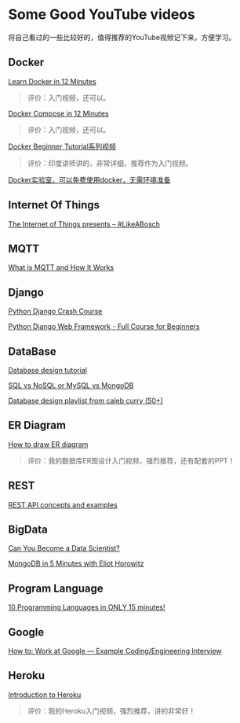 # Some Good YouTube videos

将自己看过的一些比较好的，值得推荐的YouTube视频记下来，方便学习。

## Docker

[Learn Docker in 12 Minutes ](https://www.youtube.com/watch?v=YFl2mCHdv24&t=311s)

> 评价：入门视频，还可以。

[Docker Compose in 12 Minutes](https://www.youtube.com/watch?v=Qw9zlE3t8Ko)

> 评价：入门视频，还可以。

[Docker Beginner Tutorial系列视频](https://www.youtube.com/playlist?list=PLhW3qG5bs-L99pQsZ74f-LC-tOEsBp2rK)

> 评价：印度讲师讲的，非常详细，推荐作为入门视频。

[Docker实验室，可以免费使用docker，无需环境准备](https://labs.play-with-docker.com/)

## Internet Of Things

[The Internet of Things presents – #LikeABosch](https://www.youtube.com/watch?v=v2kV6pgJxuo)

## MQTT

[What is MQTT and How It Works](https://www.youtube.com/watch?v=EIxdz-2rhLs)

## Django

[Python Django Crash Course](https://www.youtube.com/watch?v=EIxdz-2rhLs)

[Python Django Web Framework - Full Course for Beginners](https://www.youtube.com/watch?v=F5mRW0jo-U4)

## DataBase

[Database design tutorial](https://www.youtube.com/watch?v=I_rxqSJAj6U)

[SQL vs NoSQL or MySQL vs MongoDB](https://www.youtube.com/watch?v=ZS_kXvOeQ5Y)

[Database design playlist from caleb curry (50+)](https://www.youtube.com/watch?v=1D_h-yFtQVo&list=PL_c9BZzLwBRK0Pc28IdvPQizD2mJlgoID&index=9&t=0s)

## ER Diagram

[How to draw ER diagram](https://www.youtube.com/watch?v=F_xDqBa5w-s)

> 评价：我的数据库ER图设计入门视频，强烈推荐，还有配套的PPT！

## REST

[REST API concepts and examples](https://www.youtube.com/watch?v=7YcW25PHnAA)

## BigData

[Can You Become a Data Scientist?](https://www.youtube.com/watch?v=-AkBfBWr_Gw)

[MongoDB in 5 Minutes with Eliot Horowitz](https://www.youtube.com/watch?v=EE8ZTQxa0AM)

## Program Language

[10 Programming Languages in ONLY 15 minutes!](https://www.youtube.com/watch?v=7bE2mI4ePeU)

## Google

[How to: Work at Google — Example Coding/Engineering Interview](https://www.youtube.com/watch?v=XKu_SEDAykw)

## Heroku

[Introduction to Heroku](https://www.youtube.com/watch?v=QTOkqzCTGxw)

> 评价：我的Heroku入门视频，强烈推荐，讲的非常好！ 

